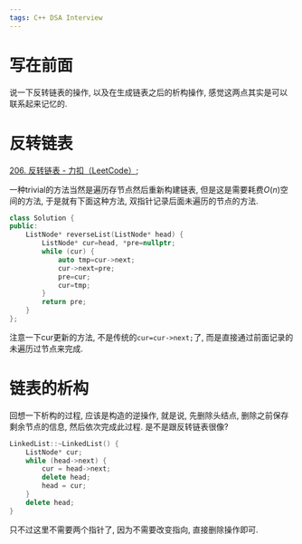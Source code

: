 ```yaml
---
tags: C++ DSA Interview
---
```


# 写在前面

说一下反转链表的操作, 以及在生成链表之后的析构操作, 感觉这两点其实是可以联系起来记忆的. 



# 反转链表

[206. 反转链表 - 力扣（LeetCode）](https://leetcode.cn/problems/reverse-linked-list/);

一种trivial的方法当然是遍历存节点然后重新构建链表, 但是这是需要耗费$O(n)$空间的方法, 于是就有下面这种方法, 双指针记录后面未遍历的节点的方法. 

```cpp
class Solution {
public:
    ListNode* reverseList(ListNode* head) {
        ListNode* cur=head, *pre=nullptr;
        while (cur) {
            auto tmp=cur->next;
            cur->next=pre;
            pre=cur;
            cur=tmp;
        }
        return pre;
    }
};
```

注意一下cur更新的方法, 不是传统的`cur=cur->next;`了, 而是直接通过前面记录的未遍历过节点来完成. 

# 链表的析构

回想一下析构的过程, 应该是构造的逆操作, 就是说, 先删除头结点, 删除之前保存剩余节点的信息, 然后依次完成此过程. 是不是跟反转链表很像?

```cpp
LinkedList::~LinkedList() {
    ListNode* cur;
    while (head->next) {
        cur = head->next;
        delete head;
        head = cur;
    }
    delete head;
}
```

只不过这里不需要两个指针了, 因为不需要改变指向, 直接删除操作即可. 
